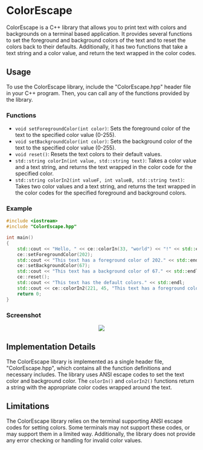 # ColorEscape

ColorEscape is a C++ library that allows you to print text with colors and backgrounds on a terminal based application. It provides several functions to set the foreground and background colors of the text and to reset the colors back to their defaults. Additionally, it has two functions that take a text string and a color value, and return the text wrapped in the color codes.

## Usage

To use the ColorEscape library, include the "ColorEscape.hpp" header file in your C++ program. Then, you can call any of the functions provided by the library.

### Functions

- `void setForegroundColor(int color)`: Sets the foreground color of the text to the specified color value (0-255).
- `void setBackgroundColor(int color)`: Sets the background color of the text to the specified color value (0-255).
- `void reset()`: Resets the text colors to their default values.
- `std::string colorIn(int value, std::string text)`: Takes a color value and a text string, and returns the text wrapped in the color code for the specified color.
- `std::string colorIn2(int valueF, int valueB, std::string text)`: Takes two color values and a text string, and returns the text wrapped in the color codes for the specified foreground and background colors.

### Example

```cpp
#include <iostream>
#include "ColorEscape.hpp"

int main()
{
    std::cout << "Hello, " << ce::colorIn(33, "world") << "!" << std::endl;
    ce::setForegroundColor(202);
    std::cout << "This text has a foreground color of 202." << std::endl;
    ce::setBackgroundColor(67);
    std::cout << "This text has a background color of 67." << std::endl;
    ce::reset();
    std::cout << "This text has the default colors." << std::endl;
    std::cout << ce::colorIn2(221, 45, "This text has a foreground color of 221 and a background color of 45.") << std::endl;
    return 0;
}
```

### Screenshot

<p align="center">
    <image src="sample.png">
</p>

## Implementation Details

The ColorEscape library is implemented as a single header file, "ColorEscape.hpp", which contains all the function definitions and necessary includes. The library uses ANSI escape codes to set the text color and background color. The `colorIn()` and `colorIn2()` functions return a string with the appropriate color codes wrapped around the text.

## Limitations

The ColorEscape library relies on the terminal supporting ANSI escape codes for setting colors. Some terminals may not support these codes, or may support them in a limited way. Additionally, the library does not provide any error checking or handling for invalid color values.
